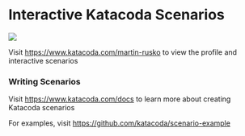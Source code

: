 # Interactive Katacoda Scenarios

[![](http://shields.katacoda.com/katacoda/martin-rusko/count.svg)](https://www.katacoda.com/martin-rusko "Get your profile on Katacoda.com")

Visit https://www.katacoda.com/martin-rusko to view the profile and interactive scenarios

### Writing Scenarios
Visit https://www.katacoda.com/docs to learn more about creating Katacoda scenarios

For examples, visit https://github.com/katacoda/scenario-example
